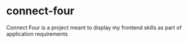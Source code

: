 # connect-four
Connect Four is a project meant to display my frontend skills as part of application requirements
